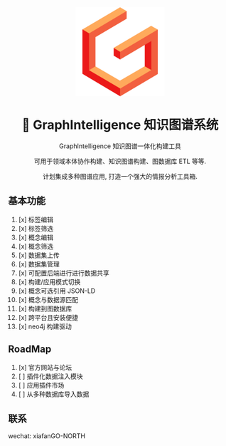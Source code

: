 <div align="center">
<img height="200px" src="https://github.com/SOVLOOKUP/GraphIntelligence/raw/master/static/icon.png"/>
<h1>🚀 GraphIntelligence 知识图谱系统</h1>
   <p>
GraphIntelligence 知识图谱一体化构建工具
</p>
 <p>
可用于领域本体协作构建、知识图谱构建、图数据库 ETL 等等.
</p>
<p>
计划集成多种图谱应用, 打造一个强大的情报分析工具箱.
</p>
</div>

## 基本功能

1. [x] 标签编辑
2. [x] 标签筛选
3. [x] 概念编辑
4. [x] 概念筛选
5. [x] 数据集上传 
6. [x] 数据集管理
7. [x] 可配置后端进行进行数据共享
8. [x] 构建/应用模式切换
9. [x] 概念可选引用 JSON-LD
10. [x] 概念与数据源匹配
11. [x] 构建到图数据库
12. [x] 跨平台且安装便捷
13. [x] neo4j 构建驱动

## RoadMap

1. [x] 官方网站与论坛
2. [ ] 插件化数据注入模块
3. [ ] 应用插件市场
4. [ ] 从多种数据库导入数据

## 联系

wechat: xiafanGO-NORTH